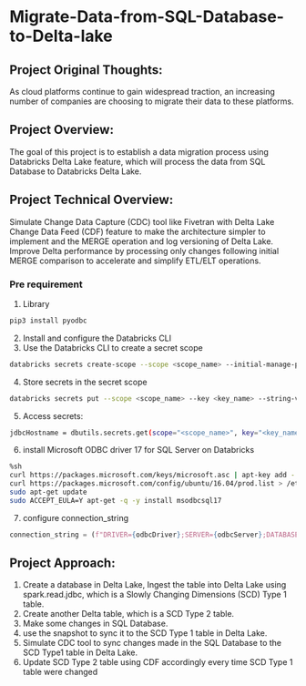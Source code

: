 # Migrate-Data-from-SQL-Database-to-Delta-lake
## Project Original Thoughts:
As cloud platforms continue to gain widespread traction, an increasing number of companies are choosing to migrate their data to these platforms.

## Project Overview:
The goal of this project is to establish a data migration process using Databricks Delta Lake feature, which will process the data from SQL Database to Databricks Delta Lake.

## Project Technical Overview:
Simulate Change Data Capture (CDC) tool like Fivetran with Delta Lake Change Data Feed (CDF) feature to make the architecture simpler to implement and the MERGE operation and log versioning of Delta Lake.
Improve Delta performance by processing only changes following initial MERGE comparison to accelerate and simplify ETL/ELT operations.

### Pre requirement
1.	Library
```bash
pip3 install pyodbc
```
2.	Install and configure the Databricks CLI
3.	Use the Databricks CLI to create a secret scope
```bash
databricks secrets create-scope --scope <scope_name> --initial-manage-principal users
```
4.	Store secrets in the secret scope
```bash
databricks secrets put --scope <scope_name> --key <key_name> --string-value <secret_value>
```
5.	Access secrets: 
```bash
jdbcHostname = dbutils.secrets.get(scope="<scope_name>", key="<key_name>")
```
6.	install Microsoft ODBC driver 17 for SQL Server on Databricks
```bash in databricks
%sh
curl https://packages.microsoft.com/keys/microsoft.asc | apt-key add -
curl https://packages.microsoft.com/config/ubuntu/16.04/prod.list > /etc/apt/sources.list.d/mssql-release.list
sudo apt-get update
sudo ACCEPT_EULA=Y apt-get -q -y install msodbcsql17
```
7.	configure connection_string
```python
connection_string = (f"DRIVER={odbcDriver};SERVER={odbcServer};DATABASE={jdbcDatabase};UID={jdbcUsername};PWD={jdbcPassword};""TrustServerCertificate=Yes")
```

## Project Approach:
1.	Create a database in Delta Lake, Ingest the table into Delta Lake using spark.read.jdbc, which is a Slowly Changing Dimensions (SCD) Type 1 table.
2.	Create another Delta table, which is a SCD Type 2 table.
3.	Make some changes in SQL Database.
4.	use the snapshot to sync it to the SCD Type 1 table in Delta Lake.
5.	Simulate CDC tool to sync changes made in the SQL Database to the SCD Type1 table in Delta Lake.
6.	Update SCD Type 2 table using CDF accordingly every time SCD Type 1 table were changed 
